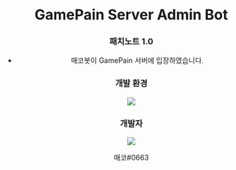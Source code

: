 <div align=center>

# GamePain Server Admin Bot


<!-- 줄바꿈 -->

### 패치노트 1.0

- 매코봇이 GamePain 서버에 입장하였습니다.





### 개발 환경

<a href="https://discordpy.readthedocs.io/en/stable/"><img src="https://img.shields.io/badge/discord.py-3776AB?style=flat-square&logo=Python&logoColor=white"/></a>


### 개발자

<a href="https://discord.com/users/263929094306005000"><img src="https://img.shields.io/badge/GamePain-Owner-9cf?style=flat-square&logo=discord&logoColor=white"/></a>

<bn>
매코#0663



















</div>